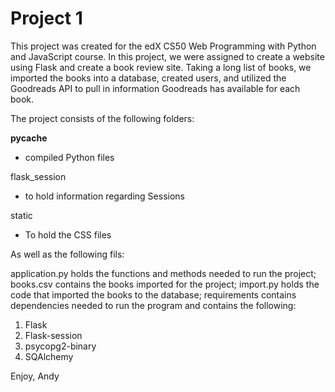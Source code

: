 # Project 1

This project was created for the edX CS50 Web Programming with Python and JavaScript course. In this project, we were assigned to create a website using Flask and create a book review site. Taking a long list of books, we imported the books into a database, created users, and utilized the Goodreads API to pull in information Goodreads has available for each book.

The project consists of the following folders:

__pycache__
  - compiled Python files

flask_session 
  - to hold information regarding Sessions

static
  - To hold the CSS files

As well as the following fils:

application.py holds the functions and methods needed to run the project;
books.csv contains the books imported for the project;
import.py holds the code that imported the books to the database;
requirements contains dependencies needed to run the program and contains the following: 
  1. Flask
  2. Flask-session
  3. psycopg2-binary
  4. SQAlchemy


Enjoy,
Andy